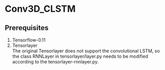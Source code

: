 # Conv3D_CLSTM

## Prerequisites

1) Tensorflow-0.11 <br/>
2) Tensorlayer <br/> 
   The original Tensorlayer does not support the convolutional LSTM, so the class RNNLayer in tensorlayer/layer.py needs to be modified according to the tensorlayer-rnnlayer.py. <br/>
